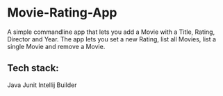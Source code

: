 # Movie-Rating-App

A simple commandline app that lets you add a Movie with a Title, Rating, Director and Year. The app lets you set a new Rating, list all Movies, list a single Movie and remove a Movie.

## Tech stack:

Java
Junit
Intellij Builder
